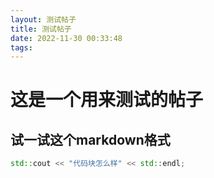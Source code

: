 ```yaml
---
layout: 测试帖子
title: 测试帖子
date: 2022-11-30 00:33:48
tags:
---
```

# 这是一个用来测试的帖子
## 试一试这个markdown格式
``` c++
std::cout << "代码块怎么样" << std::endl;
```